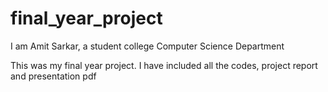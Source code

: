 # final_year_project
I am Amit Sarkar, a student college Computer Science Department 

This was my final year project. I have included all the codes, project report and presentation pdf

